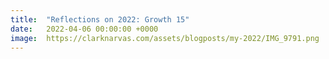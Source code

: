 ```yaml
---
title:  "Reflections on 2022: Growth 15"
date:   2022-04-06 00:00:00 +0000
image:  https://clarknarvas.com/assets/blogposts/my-2022/IMG_9791.png
---
```

